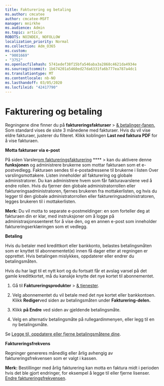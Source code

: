 ```yaml
---
title: Fakturering og betaling
ms.author: cmcatee
author: cmcatee-MSFT
manager: mnirkhe
ms.audience: Admin
ms.topic: article
ROBOTS: NOINDEX, NOFOLLOW
localization_priority: Normal
ms.collection: Adm_O365
ms.custom:
- "9001669"
- "3752"
ms.openlocfilehash: 5741edef38f15bfa546aba3a2868c4621da4934e
ms.sourcegitcommit: 1b674201a5460ed27da6331fa6b777ea787a4dc1
ms.translationtype: MT
ms.contentlocale: nb-NO
ms.lasthandoff: 03/05/2020
ms.locfileid: "42417790"
---
```

# <a name="billing-and-payment"></a>Fakturering og betaling

Regningene dine finner du på **faktureringsfakturaer** > [& betalinger-fanen.](https://go.microsoft.com/fwlink/p/?linkid=848039)  Som standard vises de siste 3 månedene med fakturaer.  Hvis du vil vise eldre fakturaer, justerer du filteret.  Klikk koblingen **Last ned faktura PDF** for å vise fakturaen.

**Motta fakturaer via e-post**

På siden Varsler[om faktureringsfakturering](https://go.microsoft.com/fwlink/p/?linkid=853212) **** > kan du aktivere denne **funksjonen** og administrere brukerne som mottar fakturaen som et e-postvedlegg. Fakturaen sendes til e-postadressene til brukerne i listen Over varslingsmottakere. Listen inneholder all fakturering og globale administratorer.  Du kan administrere hvem som får fakturavarslene ved å endre rollen.  Hvis du fjerner den globale administratorrollen eller faktureringsadministratoren, fjernes brukeren fra mottakerlisten, og hvis du legger til den globale administratorrollen eller faktureringsadministratoren, legges brukeren til i mottakerlisten.

**Merk:** Du vil motta to separate e-postmeldinger: en som forteller deg at fakturaen din er klar, med instruksjoner om å logge på administrasjonssenteret for å vise den, og en annen e-post som inneholder faktureringserklæringen som et vedlegg.

**Betaling**

Hvis du betaler med kredittkort eller bankkonto, belastes betalingsmåten som er knyttet til abonnementet(e) innen få dager etter at regningen er opprettet.  Hvis betalingen mislykkes, oppdaterer eller endrer du betalingsmåten. 

Hvis du har lagt til et nytt kort og du fortsatt får et avslag varsel på det gamle kredittkortet, må du kanskje knytte det nye kortet til abonnementet.

1. Gå til **Faktureringsprodukter** > [& tjenester](https://go.microsoft.com/fwlink/p/?linkid=842054).

2. Velg abonnementet du vil betale med det nye kortet eller bankkontoen. Klikk **Rediger**ved siden av betalingsmåten under **Fakturering-delen.**

3. Klikk **på Endre** ved siden av gjeldende betalingsmåte.

4. Velg en alternativ betalingsmåte på rullegardinmenyen, eller legg til en ny betalingsmåte.

Se [Legge til, oppdatere eller fjerne betalingsmåtene dine](https://go.microsoft.com/fwlink/?linkid=2118133).

**Faktureringsfrekvens**

Regninger genereres månedlig eller årlig avhengig av faktureringsfrekvensen som er valgt i kassen.  

**Merk:** Bestillinger med årlig fakturering kan motta en faktura midt i perioden hvis det ble gjort endringer, for eksempel å legge til eller fjerne lisenser.  [Endre faktureringsfrekvensen](https://go.microsoft.com/fwlink/?linkid=2119148).
